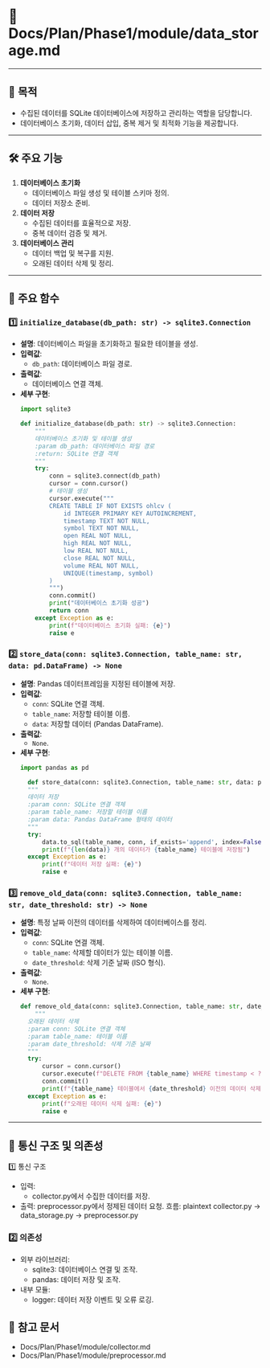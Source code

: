 # 📁 Docs/Plan/Phase1/module/data_storage.md

---

## 📌 목적
- 수집된 데이터를 SQLite 데이터베이스에 저장하고 관리하는 역할을 담당합니다.
- 데이터베이스 초기화, 데이터 삽입, 중복 제거 및 최적화 기능을 제공합니다.

---

## 🛠️ 주요 기능
1. **데이터베이스 초기화**
   - 데이터베이스 파일 생성 및 테이블 스키마 정의.
   - 데이터 저장소 준비.
2. **데이터 저장**
   - 수집된 데이터를 효율적으로 저장.
   - 중복 데이터 검증 및 제거.
3. **데이터베이스 관리**
   - 데이터 백업 및 복구를 지원.
   - 오래된 데이터 삭제 및 정리.

---

## 🧩 주요 함수

### 1️⃣ `initialize_database(db_path: str) -> sqlite3.Connection`
- **설명**: 데이터베이스 파일을 초기화하고 필요한 테이블을 생성.
- **입력값**:
  - `db_path`: 데이터베이스 파일 경로.
- **출력값**:
  - 데이터베이스 연결 객체.
- **세부 구현**:
  ```python
  import sqlite3

  def initialize_database(db_path: str) -> sqlite3.Connection:
      """
      데이터베이스 초기화 및 테이블 생성
      :param db_path: 데이터베이스 파일 경로
      :return: SQLite 연결 객체
      """
      try:
          conn = sqlite3.connect(db_path)
          cursor = conn.cursor()
          # 테이블 생성
          cursor.execute("""
          CREATE TABLE IF NOT EXISTS ohlcv (
              id INTEGER PRIMARY KEY AUTOINCREMENT,
              timestamp TEXT NOT NULL,
              symbol TEXT NOT NULL,
              open REAL NOT NULL,
              high REAL NOT NULL,
              low REAL NOT NULL,
              close REAL NOT NULL,
              volume REAL NOT NULL,
              UNIQUE(timestamp, symbol)
          )
          """)
          conn.commit()
          print("데이터베이스 초기화 성공")
          return conn
      except Exception as e:
          print(f"데이터베이스 초기화 실패: {e}")
          raise e
  ```

### 2️⃣ `store_data(conn: sqlite3.Connection, table_name: str, data: pd.DataFrame) -> None`
- **설명**: Pandas 데이터프레임을 지정된 테이블에 저장.
- **입력값**:
  - `conn`: SQLite 연결 객체.
  - `table_name`: 저장할 테이블 이름.
  - `data`: 저장할 데이터 (Pandas DataFrame).
- **출력값**:
  - `None`.
- **세부 구현**:
  ```python
  import pandas as pd

    def store_data(conn: sqlite3.Connection, table_name: str, data: pd.DataFrame) -> None:
    """
    데이터 저장
    :param conn: SQLite 연결 객체
    :param table_name: 저장할 테이블 이름
    :param data: Pandas DataFrame 형태의 데이터
    """
    try:
        data.to_sql(table_name, conn, if_exists='append', index=False)
        print(f"{len(data)} 개의 데이터가 {table_name} 테이블에 저장됨")
    except Exception as e:
        print(f"데이터 저장 실패: {e}")
        raise e
  ```

### 3️⃣ `remove_old_data(conn: sqlite3.Connection, table_name: str, date_threshold: str) -> None`
- **설명**: 특정 날짜 이전의 데이터를 삭제하여 데이터베이스를 정리.
- **입력값**:
  - `conn`: SQLite 연결 객체.
  - `table_name`: 삭제할 데이터가 있는 테이블 이름.
  - `date_threshold`: 삭제 기준 날짜 (ISO 형식).
- **출력값**:
  - `None`.
- **세부 구현**:
  ```python
  def remove_old_data(conn: sqlite3.Connection, table_name: str, date_threshold: str) -> None:
      """
    오래된 데이터 삭제
    :param conn: SQLite 연결 객체
    :param table_name: 테이블 이름
    :param date_threshold: 삭제 기준 날짜
    """
    try:
        cursor = conn.cursor()
        cursor.execute(f"DELETE FROM {table_name} WHERE timestamp < ?", (date_threshold,))
        conn.commit()
        print(f"{table_name} 테이블에서 {date_threshold} 이전의 데이터 삭제 완료")
    except Exception as e:
        print(f"오래된 데이터 삭제 실패: {e}")
        raise e

---

## 🔗 통신 구조 및 의존성
1️⃣ 통신 구조
- 입력:
  - collector.py에서 수집한 데이터를 저장.
- 출력:
preprocessor.py에서 정제된 데이터 요청.
흐름:
plaintext
collector.py → data_storage.py → preprocessor.py
### 2️⃣ 의존성
- 외부 라이브러리:
  - sqlite3: 데이터베이스 연결 및 조작.
  - pandas: 데이터 저장 및 조작.
- 내부 모듈:
  - logger: 데이터 저장 이벤트 및 오류 로깅.

## 📘 참고 문서
- Docs/Plan/Phase1/module/collector.md
- Docs/Plan/Phase1/module/preprocessor.md
